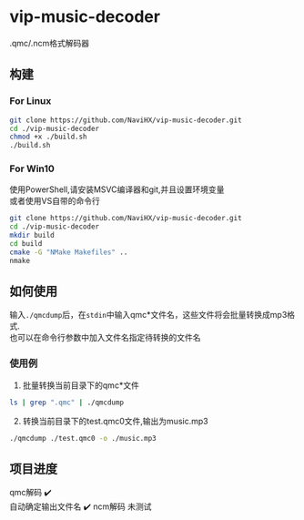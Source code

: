 # vip-music-decoder

.qmc/.ncm格式解码器

## 构建

### For Linux

```bash
git clone https://github.com/NaviHX/vip-music-decoder.git
cd ./vip-music-decoder
chmod +x ./build.sh
./build.sh
```

### For Win10

使用PowerShell,请安装MSVC编译器和git,并且设置环境变量  
或者使用VS自带的命令行

```bash
git clone https://github.com/NaviHX/vip-music-decoder.git
cd ./vip-music-decoder
mkdir build
cd build
cmake -G "NMake Makefiles" ..
nmake
```

## 如何使用

输入`./qmcdump`后，在`stdin`中输入qmc*文件名，这些文件将会批量转换成mp3格式.  
也可以在命令行参数中加入文件名指定待转换的文件名

### 使用例

1. 批量转换当前目录下的qmc*文件  

```bash
ls | grep ".qmc" | ./qmcdump
```

2. 转换当前目录下的test.qmc0文件,输出为music.mp3

```bash
./qmcdump ./test.qmc0 -o ./music.mp3
```

## 项目进度

qmc解码 :heavy_check_mark:  
自动确定输出文件名 :heavy_check_mark:
ncm解码 未测试
